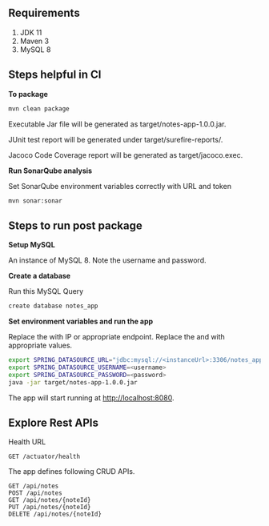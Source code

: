 ## Requirements
1. JDK 11
2. Maven 3
3. MySQL 8

## Steps helpful in CI

**To package**

```bash
mvn clean package
```
Executable Jar file will be generated as target/notes-app-1.0.0.jar.

JUnit test report will be generated under target/surefire-reports/.

Jacoco Code Coverage report will be generated as target/jacoco.exec.


**Run SonarQube analysis**


Set SonarQube environment variables correctly with URL and token
```bash
mvn sonar:sonar
```


## Steps to run post package

**Setup MySQL**

An instance of MySQL 8.
Note the username and password.


**Create a database**

Run this MySQL Query
```bash
create database notes_app
```


**Set environment variables and run the app**

Replace the <instanceUrl> with IP or appropriate endpoint.
Replace the <username> and <password> with appropriate values.

```bash
export SPRING_DATASOURCE_URL="jdbc:mysql://<instanceUrl>:3306/notes_app?useSSL=false&serverTimezone=UTC&useLegacyDatetimeCode=false"
export SPRING_DATASOURCE_USERNAME=<username>
export SPRING_DATASOURCE_PASSWORD=<password>
java -jar target/notes-app-1.0.0.jar
```

The app will start running at <http://localhost:8080>.


## Explore Rest APIs

Health URL

    GET /actuator/health

The app defines following CRUD APIs.

    GET /api/notes
    POST /api/notes
    GET /api/notes/{noteId}
    PUT /api/notes/{noteId}
    DELETE /api/notes/{noteId}